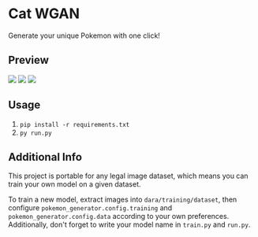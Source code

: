# Cat WGAN

Generate your unique Pokemon with one click!

## Preview
![](https://github.com/universuen/Cat_WGAN/blob/main/data/training/plots/single_animation_cat.gif)
![](https://github.com/universuen/Cat_WGAN/blob/main/data/training/plots/training_animation_cat.gif)
![](https://github.com/universuen/Cat_WGAN/blob/main/data/training/plots/losses.jpg)

## Usage
1. `pip install -r requirements.txt`
2. `py run.py`

## Additional Info
This project is portable for any legal image dataset, which means you
can train your own model on a given dataset.

To train a new model, extract images into `dara/training/dataset`, then
configure `pokemon_generator.config.training` and `pokemon_generator.config.data`
according to your own preferences. Additionally, don't forget to write your model
name in `train.py` and `run.py`.
